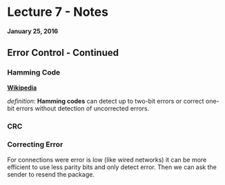 # Lecture 7 - Notes  

**January 25, 2016**  

## Error Control - Continued

### Hamming Code

**[Wikipedia](https://en.wikipedia.org/wiki/Hamming_code)**

_definition_: __Hamming codes__ can detect up to two-bit errors or correct one-bit errors without detection of uncorrected errors.

### CRC

### Correcting Error

For connections were error is low (like wired networks) it can be more efficient to use less parity bits and only detect error. Then we can ask the sender to resend the package.

